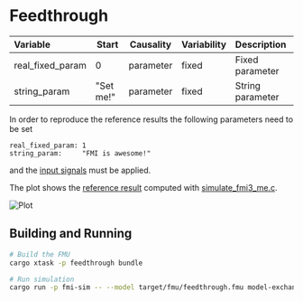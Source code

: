 # Feedthrough

| Variable         | Start     | Causality | Variability | Description
|:-----------------| ----------|-----------|-------------|:---------------
| real_fixed_param | 0         | parameter | fixed       | Fixed parameter
| string_param     | "Set me!" | parameter | fixed       | String parameter

In order to reproduce the reference results the following parameters need to be set

```
real_fixed_param: 1
string_param:     "FMI is awesome!"
```

and the [input signals](Feedthrough_in.csv) must be applied.

The plot shows the [reference result](Feedthrough_ref.csv) computed with [simulate_fmi3_me.c](https://github.com/modelica/Reference-FMUs/blob/master/examples/simulate_fmi3_me.c).

![Plot](Feedthrough_ref.svg)

## Building and Running

```bash
# Build the FMU
cargo xtask -p feedthrough bundle

# Run simulation
cargo run -p fmi-sim -- --model target/fmu/feedthrough.fmu model-exchange
```

